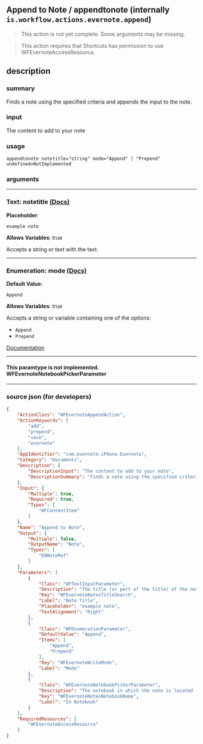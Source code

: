 
## Append to Note / appendtonote (internally `is.workflow.actions.evernote.append`)

> This action is not yet complete. Some arguments may be missing.

> This action requires that Shortcuts has permission to use WFEvernoteAccessResource.


## description

### summary

Finds a note using the specified criteria and appends the input to the note.


### input

The content to add to your note


### usage
```
appendtonote notetitle="string" mode="Append" | "Prepend" undefined=NotImplemented
```

### arguments

---

### Text: notetitle [(Docs)](https://pfgithub.github.io/shortcutslang/gettingstarted#text-field)
**Placeholder**:
```
example note
```
**Allows Variables**: true



Accepts a string 
or text
with the text.

---

### Enumeration: mode [(Docs)](https://pfgithub.github.io/shortcutslang/gettingstarted#enum-select-field)
**Default Value**:
```
Append
```
**Allows Variables**: true



Accepts a string 
or variable
containing one of the options:

- `Append`
- `Prepend`

[Documentation](https://pfgithub.github.io/shortcutslang/gettingstarted#enum-select-field)

---

#### This paramtype is not implemented. WFEvernoteNotebookPickerParameter

---

### source json (for developers)

```json
{
	"ActionClass": "WFEvernoteAppendAction",
	"ActionKeywords": [
		"add",
		"prepend",
		"save",
		"evernote"
	],
	"AppIdentifier": "com.evernote.iPhone.Evernote",
	"Category": "Documents",
	"Description": {
		"DescriptionInput": "The content to add to your note",
		"DescriptionSummary": "Finds a note using the specified criteria and appends the input to the note."
	},
	"Input": {
		"Multiple": true,
		"Required": true,
		"Types": [
			"WFContentItem"
		]
	},
	"Name": "Append to Note",
	"Output": {
		"Multiple": false,
		"OutputName": "Note",
		"Types": [
			"ENNoteRef"
		]
	},
	"Parameters": [
		{
			"Class": "WFTextInputParameter",
			"Description": "The title (or part of the title) of the note to append to",
			"Key": "WFEvernoteNotesTitleSearch",
			"Label": "Note Title",
			"Placeholder": "example note",
			"TextAlignment": "Right"
		},
		{
			"Class": "WFEnumerationParameter",
			"DefaultValue": "Append",
			"Items": [
				"Append",
				"Prepend"
			],
			"Key": "WFEvernoteWriteMode",
			"Label": "Mode"
		},
		{
			"Class": "WFEvernoteNotebookPickerParameter",
			"Description": "The notebook in which the note is located (optional)",
			"Key": "WFEvernoteNotesNotebookName",
			"Label": "In Notebook"
		}
	],
	"RequiredResources": [
		"WFEvernoteAccessResource"
	]
}
```
